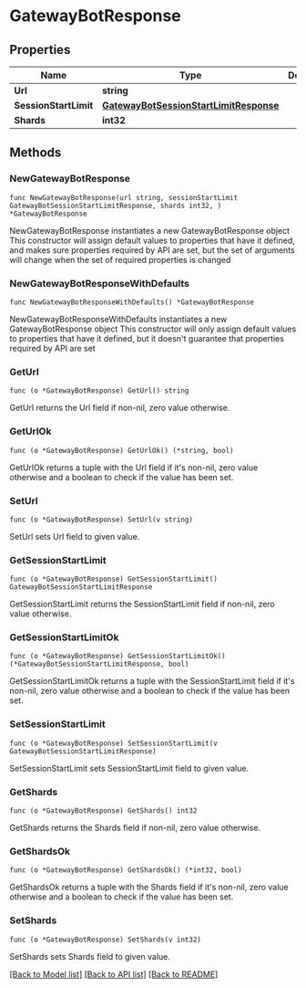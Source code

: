 # GatewayBotResponse

## Properties

Name | Type | Description | Notes
------------ | ------------- | ------------- | -------------
**Url** | **string** |  | 
**SessionStartLimit** | [**GatewayBotSessionStartLimitResponse**](GatewayBotSessionStartLimitResponse.md) |  | 
**Shards** | **int32** |  | 

## Methods

### NewGatewayBotResponse

`func NewGatewayBotResponse(url string, sessionStartLimit GatewayBotSessionStartLimitResponse, shards int32, ) *GatewayBotResponse`

NewGatewayBotResponse instantiates a new GatewayBotResponse object
This constructor will assign default values to properties that have it defined,
and makes sure properties required by API are set, but the set of arguments
will change when the set of required properties is changed

### NewGatewayBotResponseWithDefaults

`func NewGatewayBotResponseWithDefaults() *GatewayBotResponse`

NewGatewayBotResponseWithDefaults instantiates a new GatewayBotResponse object
This constructor will only assign default values to properties that have it defined,
but it doesn't guarantee that properties required by API are set

### GetUrl

`func (o *GatewayBotResponse) GetUrl() string`

GetUrl returns the Url field if non-nil, zero value otherwise.

### GetUrlOk

`func (o *GatewayBotResponse) GetUrlOk() (*string, bool)`

GetUrlOk returns a tuple with the Url field if it's non-nil, zero value otherwise
and a boolean to check if the value has been set.

### SetUrl

`func (o *GatewayBotResponse) SetUrl(v string)`

SetUrl sets Url field to given value.


### GetSessionStartLimit

`func (o *GatewayBotResponse) GetSessionStartLimit() GatewayBotSessionStartLimitResponse`

GetSessionStartLimit returns the SessionStartLimit field if non-nil, zero value otherwise.

### GetSessionStartLimitOk

`func (o *GatewayBotResponse) GetSessionStartLimitOk() (*GatewayBotSessionStartLimitResponse, bool)`

GetSessionStartLimitOk returns a tuple with the SessionStartLimit field if it's non-nil, zero value otherwise
and a boolean to check if the value has been set.

### SetSessionStartLimit

`func (o *GatewayBotResponse) SetSessionStartLimit(v GatewayBotSessionStartLimitResponse)`

SetSessionStartLimit sets SessionStartLimit field to given value.


### GetShards

`func (o *GatewayBotResponse) GetShards() int32`

GetShards returns the Shards field if non-nil, zero value otherwise.

### GetShardsOk

`func (o *GatewayBotResponse) GetShardsOk() (*int32, bool)`

GetShardsOk returns a tuple with the Shards field if it's non-nil, zero value otherwise
and a boolean to check if the value has been set.

### SetShards

`func (o *GatewayBotResponse) SetShards(v int32)`

SetShards sets Shards field to given value.



[[Back to Model list]](../README.md#documentation-for-models) [[Back to API list]](../README.md#documentation-for-api-endpoints) [[Back to README]](../README.md)


